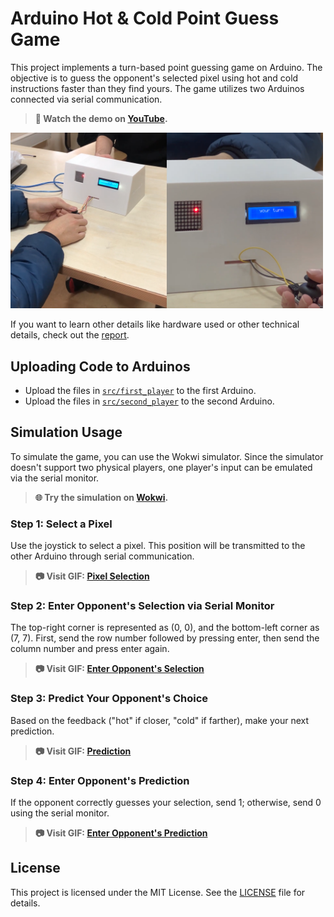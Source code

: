 # Arduino Hot & Cold Point Guess Game

This project implements a turn-based point guessing game on Arduino. The objective is to guess the opponent's selected pixel using hot and cold instructions faster than they find yours. The game utilizes two Arduinos connected via serial communication.

> **🎥 Watch the demo on [YouTube](https://www.youtube.com/watch?v=zoDZ3X8Gaco&feature=youtu.be).**

<a href="https://www.youtube.com/watch?v=zoDZ3X8Gaco&feature=youtu.be">
    <img src="assets/images/demo_sample_image.png" alt="Demo Sample" width="500"/>
</a>

If you want to learn other details like hardware used or other technical details, check out the [report](report/report.pdf).

## Uploading Code to Arduinos

- Upload the files in [`src/first_player`](src/first_player) to the first Arduino.
- Upload the files in [`src/second_player`](src/second_player) to the second Arduino.

## Simulation Usage

To simulate the game, you can use the Wokwi simulator. Since the simulator doesn't support two physical players, one player's input can be emulated via the serial monitor.

> **🌐 Try the simulation on [Wokwi](https://wokwi.com/projects/408512621518631937).**

### Step 1: Select a Pixel

Use the joystick to select a pixel. This position will be transmitted to the other Arduino through serial communication.

> **📷 Visit GIF: [Pixel Selection](assets/gifs/pixel_selection.gif)**

### Step 2: Enter Opponent's Selection via Serial Monitor

The top-right corner is represented as (0, 0), and the bottom-left corner as (7, 7). First, send the row number followed by pressing enter, then send the column number and press enter again.

> **📷 Visit GIF: [Enter Opponent's Selection](assets/gifs/enter_opponent.gif)**

### Step 3: Predict Your Opponent's Choice

Based on the feedback ("hot" if closer, "cold" if farther), make your next prediction.

> **📷 Visit GIF: [Prediction](assets/gifs/prediction.gif)**

### Step 4: Enter Opponent's Prediction

If the opponent correctly guesses your selection, send 1; otherwise, send 0 using the serial monitor.

> **📷 Visit GIF: [Enter Opponent's Prediction](assets/gifs/enter_opponents_prediction.gif)**

## License

This project is licensed under the MIT License. See the [LICENSE](LICENSE) file for details.